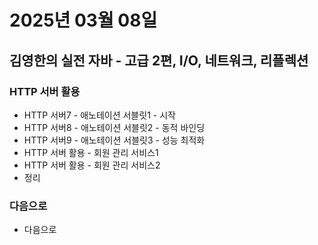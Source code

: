 # 2025년 03월 08일

## 김영한의 실전 자바 - 고급 2편, I/O, 네트워크, 리플렉션

### HTTP 서버 활용

- HTTP 서버7 - 애노테이션 서블릿1 - 시작
- HTTP 서버8 - 애노테이션 서블릿2 - 동적 바인딩
- HTTP 서버9 - 애노테이션 서블릿3 - 성능 최적화
- HTTP 서버 활용 - 회원 관리 서비스1
- HTTP 서버 활용 - 회원 관리 서비스2
- 정리

### 다음으로

- 다음으로
